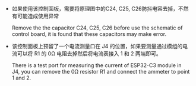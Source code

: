 - 如果使用该控制面板，需要将原理图中的C24, C25, C26防抖电容去掉，不然有可能造成使用异常

  Remove the the capacitor C24, C25, C26 before use the schematic of control board, it is found that these capacitors may make error. 

- 该控制面板上预留了一个电流测量口在 J4 的位置，如果要测量通过模组的电流可以将 R1 的 0Ω 电阻去掉然后将电流表接入 1 和 2 两端即可。

  There is a test port for measuring the current of ESP32-C3 module in J4, you can remove the 0Ω resistor R1 and connect the ammeter to point 1 and 2.

